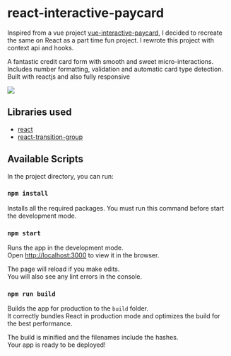 # react-interactive-paycard

Inspired from a vue project [vue-interactive-paycard](https://github.com/muhammederdem/vue-interactive-paycard), I decided to recreate the same on React as a part time fun project.
I rewrote this project with context api and hooks.

A fantastic credit card form with smooth and sweet micro-interactions. Includes number formatting, validation and automatic card type detection. Built with reactjs and also fully responsive

![](https://res.cloudinary.com/dvq6gu2yi/image/upload/v1575884208/react-interactive-paycard/hero.png)

## Libraries used

- [react](https://github.com/facebook/react)
- [react-transition-group](https://github.com/reactjs/react-transition-group)

## Available Scripts

In the project directory, you can run:

### `npm install`

Installs all the required packages.
You must run this command before start the development mode.

### `npm start`

Runs the app in the development mode.<br />
Open [http://localhost:3000](http://localhost:3000) to view it in the browser.

The page will reload if you make edits.<br />
You will also see any lint errors in the console.

### `npm run build`

Builds the app for production to the `build` folder.<br />
It correctly bundles React in production mode and optimizes the build for the best performance.

The build is minified and the filenames include the hashes.<br />
Your app is ready to be deployed!
